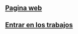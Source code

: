 ## [Pagina web](https://nurizen.github.io)

## [Entrar en los trabajos](https://github.com/orgs/NuriZen/projects/2/views/2)

